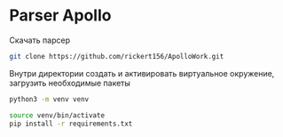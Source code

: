 # Parser Apollo
Скачать парсер
```sh
git clone https://github.com/rickert156/ApolloWork.git
```
Внутри директории создать и активировать виртуальное окружение, загрузить необходимые пакеты
```sh
python3 -m venv venv
```
```sh
source venv/bin/activate
pip install -r requirements.txt
```

